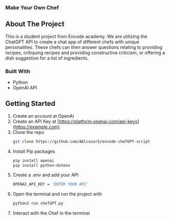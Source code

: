 ### Make Your Own Chef ###

## About The Project
This is a student project from Encode academy. We are utilizing the ChatGPT API to create a chat app of different chefs with unique personalities. These chefs can then answer questions relating to providing recipes, critiquing recipes and providing constructive criticism, or offering a dish suggestion for a list of ingredients. 

### Built With
- Python
- OpenAI API

## Getting Started
1. Create an account at OpenAI
2. Create an API Key at [https://platform.openai.com/api-keys](https://example.com)
3. Clone the repo
   ```sh
   git clone https://github.com/AAlcazar5/encode-chefGPT-script
   ```
4. Install Pip packages
   ```sh
   pip install openai
   pip install python-dotenv
   ```
5. Create a .env and add your API
   ```sh
   OPENAI_API_KEY = 'ENTER YOUR API'
   ```
6. Open the terminal and run the project with 
   ```sh
   python3 run chefGPT.py
   ```
7. Interact with the Chef in the terminal


